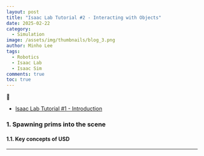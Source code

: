 ```yaml
---
layout: post
title: "Isaac Lab Tutorial #2 - Interacting with Objects"
date: 2025-02-22
category:
  - Simulation
image: /assets/img/thumbnails/blog_3.png
author: Minho Lee
tags: 
  - Robotics
  - Isaac Lab
  - Isaac Sim
comments: true
toc: true
---
```


📌 

* <a href="https://www.roboxiv.com/simulation/2025/02/08/isaaclab-tutorial-intro/"> Isaac Lab Tutorial #1 - Introduction</a>

### 1. Spawning prims into the scene

#### 1.1. Key concepts of USD

---